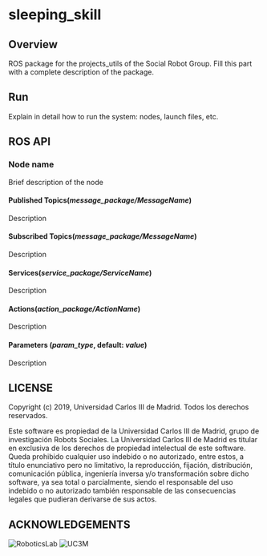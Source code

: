 # sleeping_skill

## Overview

ROS package for the projects_utils of the Social Robot Group. Fill this part with a complete description of the package.

## Run

Explain in detail how to run the system: nodes, launch files, etc.

## ROS API

### Node name

Brief description of the node

#### Published Topics(*message_package/MessageName*)

Description

#### Subscribed Topics(*message_package/MessageName*)

Description

#### Services(*service_package/ServiceName*)

Description

#### Actions(*action_package/ActionName*)

Description

#### Parameters	(*param_type*, default: *value*)

Description

## LICENSE

Copyright (c) 2019, Universidad Carlos III de Madrid. Todos los derechos reservados.

Este software es propiedad de la Universidad Carlos III de Madrid, grupo de investigación Robots Sociales. La Universidad Carlos III de Madrid es titular en exclusiva de los derechos de propiedad intelectual de este software. Queda prohibido cualquier uso indebido o no autorizado, entre estos, a título enunciativo pero no limitativo, la reproducción, fijación, distribución, comunicación pública, ingeniería inversa y/o transformación sobre dicho software, ya sea total o parcialmente, siendo el responsable del uso indebido o no autorizado también responsable de las consecuencias legales que pudieran derivarse de sus actos.

## ACKNOWLEDGEMENTS

![RoboticsLab](http://ieee.uc3m.es/images/thumb/b/b6/Roboticslab_text_new.jpg/128px-Roboticslab_text_new.jpg)
![UC3M](http://ieee.uc3m.es/images/thumb/6/6b/Logo_uc3m_letras.png/256px-Logo_uc3m_letras.png)
